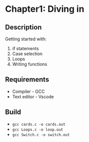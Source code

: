 # Chapter1: Diving in
## Description 
Getting started with:
1. if statements
2. Case selection
3. Loops
4. Writing functions

## Requirements
- Compiler - GCC 
- Text editor - Vscode

## Build
* ``gcc cards.c -o cards.out``
* ``gcc Loops.c -o loop.out``
* ``gcc Switch.c -o switch.out``


